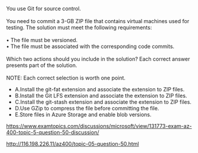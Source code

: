 You use Git for source control.<br/><br/>You need to commit a 3-GB ZIP file that contains virtual machines used for testing. The solution must meet the following requirements:<br/><br/>•	The file must be versioned.<br/>•	The file must be associated with the corresponding code commits.<br/><br/>Which two actions should you include in the solution? Each correct answer presents part of the solution.<br/><br/>NOTE: Each correct selection is worth one point.<ul><li class="multi-choice-item correct-hidden"><span class="multi-choice-letter" data-choice-letter="A">A.</span>Install the git-fat extension and associate the extension to ZIP files.</li><li class="multi-choice-item"><span class="multi-choice-letter" data-choice-letter="B">B.</span>Install the Git LFS extension and associate the extension to ZIP files.</li><li class="multi-choice-item"><span class="multi-choice-letter" data-choice-letter="C">C.</span>Install the git-stash extension and associate the extension to ZIP files.</li><li class="multi-choice-item"><span class="multi-choice-letter" data-choice-letter="D">D.</span>Use GZip to compress the file before committing the file.</li><li class="multi-choice-item correct-hidden"><span class="multi-choice-letter" data-choice-letter="E">E.</span>Store files in Azure Storage and enable blob versions.</li></ul><p><a href="https://www.examtopics.com/discussions/microsoft/view/131773-exam-az-400-topic-5-question-50-discussion/">https://www.examtopics.com/discussions/microsoft/view/131773-exam-az-400-topic-5-question-50-discussion/</a></p><p><a href="http://116.198.226.11/az400/topic-05-question-50.html">http://116.198.226.11/az400/topic-05-question-50.html</a></p><script src="https://giscus.app/client.js"                    data-repo="azsamples/az204"                    data-repo-id="R_kgDOMRXzDQ"                    data-category="General"                    data-category-id="DIC_kwDOMRXzDc4Cgi27"                    data-mapping="pathname"                    data-strict="1"                    data-reactions-enabled="0"                    data-emit-metadata="0"                    data-input-position="bottom"                    data-theme="preferred_color_scheme"                    data-lang="en"                    crossorigin="anonymous"                    async>                    </script>